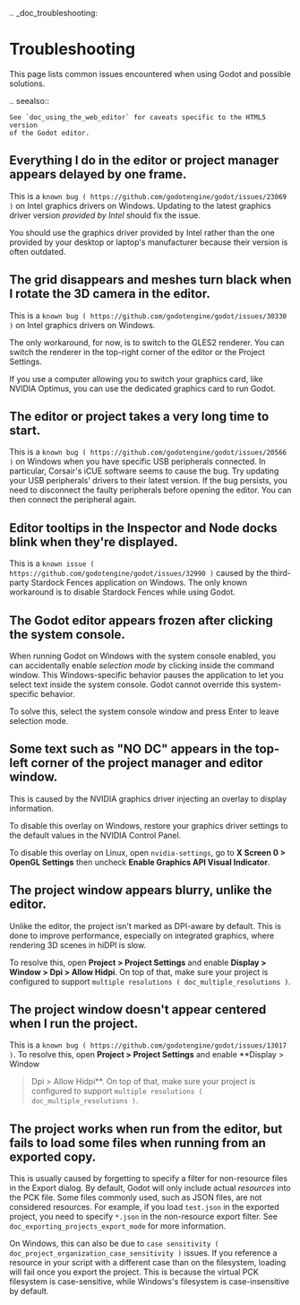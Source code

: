 .. _doc_troubleshooting:

Troubleshooting
===============

This page lists common issues encountered when using Godot and possible solutions.

.. seealso::

    See `doc_using_the_web_editor` for caveats specific to the HTML5 version
    of the Godot editor.

Everything I do in the editor or project manager appears delayed by one frame.
------------------------------------------------------------------------------

This is a `known bug ( https://github.com/godotengine/godot/issues/23069 )` on
Intel graphics drivers on Windows. Updating to the latest graphics driver
version *provided by Intel* should fix the issue.

You should use the graphics driver provided by Intel rather than the one
provided by your desktop or laptop's manufacturer because their version is often
outdated.

The grid disappears and meshes turn black when I rotate the 3D camera in the editor.
------------------------------------------------------------------------------------

This is a `known bug ( https://github.com/godotengine/godot/issues/30330 )` on
Intel graphics drivers on Windows.

The only workaround, for now, is to switch to the GLES2 renderer. You can switch
the renderer in the top-right corner of the editor or the Project Settings.

If you use a computer allowing you to switch your graphics card, like NVIDIA
Optimus, you can use the dedicated graphics card to run Godot.

The editor or project takes a very long time to start.
------------------------------------------------------

This is a `known bug ( https://github.com/godotengine/godot/issues/20566 )` on
Windows when you have specific USB peripherals connected. In particular,
Corsair's iCUE software seems to cause the bug. Try updating your USB
peripherals' drivers to their latest version. If the bug persists, you need to
disconnect the faulty peripherals before opening the editor. You can then
connect the peripheral again.

Editor tooltips in the Inspector and Node docks blink when they're displayed.
-----------------------------------------------------------------------------

This is a `known issue ( https://github.com/godotengine/godot/issues/32990 )`
caused by the third-party Stardock Fences application on Windows.
The only known workaround is to disable Stardock Fences while using Godot.

The Godot editor appears frozen after clicking the system console.
------------------------------------------------------------------

When running Godot on Windows with the system console enabled, you can
accidentally enable *selection mode* by clicking inside the command window. This
Windows-specific behavior pauses the application to let you select text inside
the system console. Godot cannot override this system-specific behavior.

To solve this, select the system console window and press Enter to leave
selection mode.

Some text such as "NO DC" appears in the top-left corner of the project manager and editor window.
--------------------------------------------------------------------------------------------------

This is caused by the NVIDIA graphics driver injecting an overlay to display information.

To disable this overlay on Windows, restore your graphics driver settings to the
default values in the NVIDIA Control Panel.

To disable this overlay on Linux, open `nvidia-settings`, go to **X Screen 0 >
OpenGL Settings** then uncheck **Enable Graphics API Visual Indicator**.

The project window appears blurry, unlike the editor.
-----------------------------------------------------

Unlike the editor, the project isn't marked as DPI-aware by default. This is
done to improve performance, especially on integrated graphics, where rendering
3D scenes in hiDPI is slow.

To resolve this, open **Project > Project Settings** and enable **Display >
Window > Dpi > Allow Hidpi**. On top of that, make sure your project is
configured to support `multiple resolutions ( doc_multiple_resolutions )`.

The project window doesn't appear centered when I run the project.
------------------------------------------------------------------

This is a `known bug ( https://github.com/godotengine/godot/issues/13017 )`. To
resolve this, open **Project > Project Settings** and enable **Display > Window
> Dpi > Allow Hidpi**. On top of that, make sure your project is configured to
support `multiple resolutions ( doc_multiple_resolutions )`.

The project works when run from the editor, but fails to load some files when running from an exported copy.
------------------------------------------------------------------------------------------------------------

This is usually caused by forgetting to specify a filter for non-resource files
in the Export dialog. By default, Godot will only include actual *resources*
into the PCK file. Some files commonly used, such as JSON files, are not
considered resources. For example, if you load `test.json` in the exported
project, you need to specify `*.json` in the non-resource export filter. See
`doc_exporting_projects_export_mode` for more information.

On Windows, this can also be due to `case sensitivity
( doc_project_organization_case_sensitivity )` issues. If you reference a resource
in your script with a different case than on the filesystem, loading will fail
once you export the project. This is because the virtual PCK filesystem is
case-sensitive, while Windows's filesystem is case-insensitive by default.
